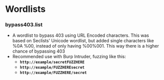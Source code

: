 # Wordlists

### bypass403.list
- A wordlist to bypass 403 using URL Encoded characters. This was based on Seclists' Unicode wordlist, but added single characters like %0A %00, instead of only having %00%001. This way there is a higher chance of bypassing 403
- Recommended use with Burp Intruder, fuzzing like this:
  - **`http://example/secretFUZZHERE`**
  - **`http://example/FUZZHEREsecret`** 
  - **`http://example/FUZZHERE/secret`**


